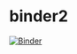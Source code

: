 # binder2

[![Binder](https://mybinder.org/badge_logo.svg)](https://mybinder.org/v2/gh/schultesam/binder2/master?filepath=aux4_pca.ipynb)
